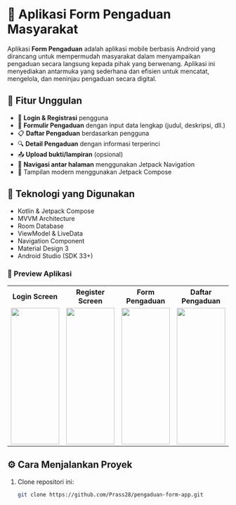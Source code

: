 # 📱 Aplikasi Form Pengaduan Masyarakat

Aplikasi **Form Pengaduan** adalah aplikasi mobile berbasis Android yang dirancang untuk mempermudah masyarakat dalam menyampaikan pengaduan secara langsung kepada pihak yang berwenang. Aplikasi ini menyediakan antarmuka yang sederhana dan efisien untuk mencatat, mengelola, dan meninjau pengaduan secara digital.

## 🚀 Fitur Unggulan

- 🔐 **Login & Registrasi** pengguna
- 📝 **Formulir Pengaduan** dengan input data lengkap (judul, deskripsi, dll.)
- 📋 **Daftar Pengaduan** berdasarkan pengguna
- 🔍 **Detail Pengaduan** dengan informasi terperinci
- 📤 **Upload bukti/lampiran** (opsional)
- 🧭 **Navigasi antar halaman** menggunakan Jetpack Navigation
- 🎨 Tampilan modern menggunakan Jetpack Compose

## 🧰 Teknologi yang Digunakan

- Kotlin & Jetpack Compose
- MVVM Architecture
- Room Database
- ViewModel & LiveData
- Navigation Component
- Material Design 3
- Android Studio (SDK 33+)

<h3>📸 Preview Aplikasi</h3>

<table>
  <tr>
    <th>Login Screen</th>
    <th>Register Screen</th>
    <th>Form Pengaduan</th>
    <th>Daftar Pengaduan</th>
    <th>Detail Pengaduan</th>
  </tr>
  <tr>
    <td><img src="https://github.com/user-attachments/assets/b24a93bc-d81f-48ab-b1e3-bb9a9374e085" width="110" height="310"/></td>
    <td><img src="https://github.com/user-attachments/assets/1d4743b2-8730-4e17-93eb-ccb17adfb9a8" width="110" height="310"/></td>
    <td><img src="https://github.com/user-attachments/assets/db028ba6-e6c8-4b29-9939-0a49634932da" width="110" height="310"/></td>
    <td><img src="https://github.com/user-attachments/assets/d5838e09-b0ba-4a6f-aa47-01666398b321" width="110" height="310"/></td>
    <td><img src="https://github.com/user-attachments/assets/f28e8e15-3e90-41f3-a462-a83f4507da9f" width="110" height="310"/></td>
  </tr>
</table>



## ⚙️ Cara Menjalankan Proyek

1. Clone repositori ini:
   ```bash
   git clone https://github.com/Prass28/pengaduan-form-app.git
